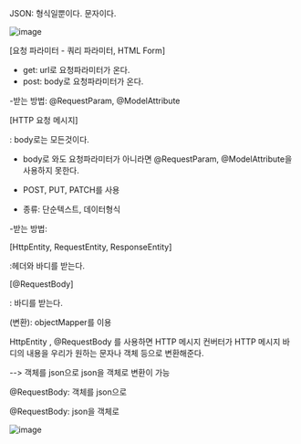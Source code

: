 JSON: 형식일뿐이다. 문자이다.

![image](https://user-images.githubusercontent.com/108928206/193562679-c66ad7a0-5566-45b5-87cf-de1fa1d15ca2.png)

[요청 파라미터 - 쿼리 파라미터, HTML Form]

- get: url로 요청파라미터가 온다.
- post: body로 요청파라미터가 온다.

-받는 방법: @RequestParam, @ModelAttribute

[HTTP 요청 메시지]

: body로는 모든것이다.

- body로 와도 요청파라미터가 아니라면  @RequestParam, @ModelAttribute을 사용하지 못한다.
- POST, PUT, PATCH를 사용

- 종류: 단순텍스트, 데이터형식

-받는 방법: 

[HttpEntity, RequestEntity, ResponseEntity]

:헤더와 바디를 받는다.

[@RequestBody]

: 바디를 받는다. 

(변환): objectMapper를 이용

HttpEntity , @RequestBody 를 사용하면 HTTP 메시지 컨버터가 HTTP 메시지 바디의 내용을 우리가 원하는 문자나 객체 등으로 변환해준다.

--> 객체를 json으로 json을 객체로 변환이 가능

@RequestBody: 객체를 json으로

@RequestBody: json을 객체로

![image](https://user-images.githubusercontent.com/108928206/193564501-8d37fb96-1ef5-4d4c-b818-6a8ad9e1be31.png)


